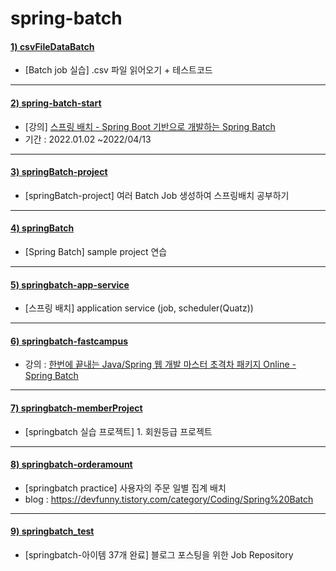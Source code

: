 # spring-batch

#### [1) csvFileDataBatch](https://github.com/seohaebada/2021to2022/tree/master/springbatch/csvFileDataBatch)
- [Batch job 실습] .csv 파일 읽어오기 + 테스트코드

---

#### [2) spring-batch-start](https://github.com/seohaebada/2021to2022/tree/master/springbatch/spring-batch-start)
- [강의] [스프링 배치 - Spring Boot 기반으로 개발하는 Spring Batch](https://www.inflearn.com/course/%EC%8A%A4%ED%94%84%EB%A7%81-%EB%B0%B0%EC%B9%98)   
- 기간 : 2022.01.02 ~2022/04/13
---

#### [3) springBatch-project](https://github.com/seohaebada/2021to2022/tree/master/springbatch/springBatch-project)
- [springBatch-project] 여러 Batch Job 생성하여 스프링배치 공부하기

---

#### [4) springBatch](https://github.com/seohaebada/2021to2022/tree/master/springbatch/springBatch)
- [Spring Batch] sample project 연습

---

#### [5) springbatch-app-service](https://github.com/seohaebada/2021to2022/tree/master/springbatch/springbatch-app-service)
- [스프링 배치] application service (job, scheduler(Quatz))

---

#### [6) springbatch-fastcampus](https://github.com/seohaebada/2021to2022/tree/master/springbatch/springbatch-fastcampus)
- 강의 : [한번에 끝내는 Java/Spring 웹 개발 마스터 초격차 패키지 Online - Spring Batch](https://fastcampus.co.kr/dev_online_javaend)   

---

#### [7) springbatch-memberProject](https://github.com/seohaebada/2021to2022/tree/master/springbatch/springbatch-memberProject)
- [springbatch 실습 프로젝트] 1. 회원등급 프로젝트

---

#### [8) springbatch-orderamount](https://github.com/seohaebada/2021to2022/tree/master/springbatch/springbatch-orderamount)
- [springbatch practice] 사용자의 주문 일별 집계 배치  
- blog : https://devfunny.tistory.com/category/Coding/Spring%20Batch

---

#### [9) springbatch_test](https://github.com/seohaebada/2021to2022/tree/master/springbatch/springbatch_test)
- [springbatch-아이템 37개 완료] 블로그 포스팅을 위한 Job Repository
